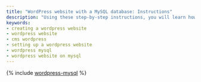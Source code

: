 ```yaml
---
title: "WordPress website with a MySQL database: Instructions"
description: "Using these step-by-step instructions, you will learn how to quickly create a Wordpress website on a MySQL database in your cloud. Three simple steps to deploy a Wordpress website: create a VM, specify the CMS Wordpress settings, and configure DNS."
keywords:
- creating a wordpress website
- wordpress website
- cms wordpress
- setting up a wordpress website
- wordpress mysql
- wordpress website on mysql
---
```


{% include [wordpress-mysql](../../../_tutorials/applied/wordpress-mysql.md) %}